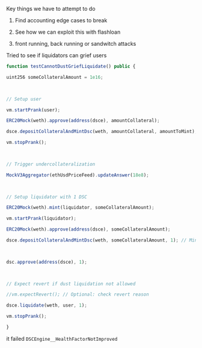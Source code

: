 
Key things we have to attempt to do

1. Find accounting edge cases to break

2. See how we can exploit this with flashloan 

3. front running, back running or sandwitch attacks


Tried to see if liquidators can grief users 

```js
function testCannotDustGriefLiquidate() public {

uint256 someCollateralAmount = 1e16;

  

// Setup user

vm.startPrank(user);

ERC20Mock(weth).approve(address(dsce), amountCollateral);

dsce.depositCollateralAndMintDsc(weth, amountCollateral, amountToMint);

vm.stopPrank();

  

// Trigger undercollateralization

MockV3Aggregator(ethUsdPriceFeed).updateAnswer(18e8);

  

// Setup liquidator with 1 DSC

ERC20Mock(weth).mint(liquidator, someCollateralAmount);

vm.startPrank(liquidator);

ERC20Mock(weth).approve(address(dsce), someCollateralAmount);

dsce.depositCollateralAndMintDsc(weth, someCollateralAmount, 1); // Mint 1 DSC

  

dsc.approve(address(dsce), 1);

  

// Expect revert if dust liquidation not allowed

//vm.expectRevert(); // Optional: check revert reason

dsce.liquidate(weth, user, 1);

vm.stopPrank();

}
```


it failed `DSCEngine__HealthFactorNotImproved` 